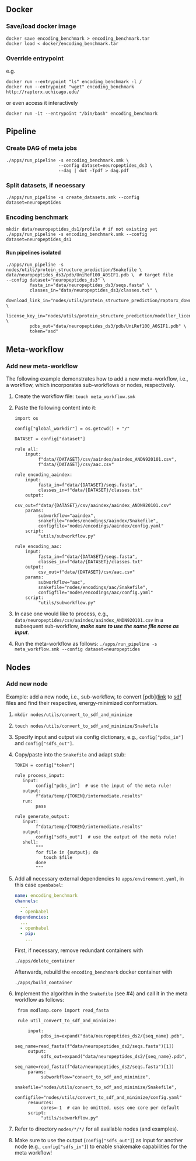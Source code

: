## Docker

### Save/load docker image

```shell script
docker save encoding_benchmark > encoding_benchmark.tar
docker load < docker/encoding_benchmark.tar
```

### Override entrypoint
e.g.
```shell script
docker run --entrypoint "ls" encoding_benchmark -l /
docker run --entrypoint "wget" encoding_benchmark http://raptorx.uchicago.edu/
```
or even access it interactively
```shell script
docker run -it --entrypoint "/bin/bash" encoding_benchmark
```

## Pipeline

### Create DAG of meta jobs

```shell script
./apps/run_pipeline -s encoding_benchmark.smk \ 
                    --config dataset=neuropeptides_ds3 \ 
                    --dag | dot -Tpdf > dag.pdf
```

### Split datasets, if necessary

```shell script
./apps/run_pipeline -s create_datasets.smk --config dataset=neuropeptides
```

### Encoding benchmark

```shell script
mkdir data/neuropeptides_ds1/profile # if not existing yet
./apps/run_pipeline -s encoding_benchmark.smk --config dataset=neuropeptides_ds1
```

#### Run pipelines isolated

```shell script
./apps/run_pipeline -s nodes/utils/protein_structure_prediction/Snakefile \
data/neuropeptides_ds3/pdb/UniRef100_A0SIF1.pdb \  # target file
--config dataset="neuropeptides_ds3" \
         fasta_in="data/neuropeptides_ds3/seqs.fasta" \    
         classes_in="data/neuropeptides_ds3/classes.txt" \    
         download_link_in="nodes/utils/protein_structure_prediction/raptorx_download_link.txt" \
         license_key_in="nodes/utils/protein_structure_prediction/modeller_license_key.txt" \ 
         pdbs_out="data/neuropeptides_ds3/pdb/UniRef100_A0SIF1.pdb" \
         token="asd"
```

## Meta-workflow

### Add new meta-workflow

The following example demonstrates how to add a new meta-workflow, i.e., a workflow, which incorporates
sub-workflows or nodes, respectively.

1) Create the workflow file: `touch meta_workflow.smk`
2) Paste the following content into it:
    ```snakemake
    import os
    
    config["global_workdir"] = os.getcwd() + "/"  
    
    DATASET = config["dataset"]
    
    rule all:
        input:
             f"data/{DATASET}/csv/aaindex/aaindex_ANDN920101.csv",
             f"data/{DATASET}/csv/aac.csv"

    rule encoding_aaindex:
        input:
             fasta_in=f"data/{DATASET}/seqs.fasta",
             classes_in=f"data/{DATASET}/classes.txt"
        output:
             csv_out=f"data/{DATASET}/csv/aaindex/aaindex_ANDN920101.csv"
        params:
             subworkflow="aaindex",
             snakefile="nodes/encodings/aaindex/Snakefile",
             configfile="nodes/encodings/aaindex/config.yaml"
        script:
             "utils/subworkflow.py"
   
   rule encoding_aac:
        input:
             fasta_in=f"data/{DATASET}/seqs.fasta",
             classes_in=f"data/{DATASET}/classes.txt"
        output:
             csv_out=f"data/{DATASET}/csv/aac.csv"
        params:
             subworkflow="aac",
             snakefile="nodes/encodings/aac/Snakefile",
             configfile="nodes/encodings/aac/config.yaml"
        script:
             "utils/subworkflow.py"
    ```

3) In case one would like to process, e.g., `data/neuropeptides/csv/aaindex/aaindex_ANDN920101.csv` 
in a subsequent sub-workflow, ***make sure to use the same file name as input***.
4) Run the meta-workflow as follows: `./apps/run_pipeline -s meta_workflow.smk --config dataset=neuropeptides`

## Nodes

### Add new node

Example: add a new node, i.e., sub-workflow, to convert 
[pdb]([link](https://en.wikipedia.org/wiki/Protein_Data_Bank_(file_format)) to 
[sdf](https://en.wikipedia.org/wiki/Chemical_table_file) files and 
find their respective, energy-minimized conformation.

1) `mkdir nodes/utils/convert_to_sdf_and_minimize`
2) `touch nodes/utils/convert_to_sdf_and_minimize/Snakefile`
3) Specify input and output via config dictionary, e.g., `config["pdbs_in"]` 
and `config["sdfs_out"]`.
4) Copy/paste into the `Snakefile` and adapt stub:

    ```snakemake
    TOKEN = config["token"]
   
    rule process_input:
       input:
            config["pdbs_in"]  # use the input of the meta rule!
       output:
            f"data/temp/{TOKEN}/intermediate.results"
       run:
            pass
   
   rule generate_output:
       input:
            f"data/temp/{TOKEN}/intermediate.results"
       output: 
            config["sdfs_out"]  # use the output of the meta rule!
       shell:
            """
            for file in {output}; do
               touch $file
            done
            """
    ```
5) Add all necessary external dependencies to `apps/environment.yaml`, in this case `openbabel`:
    ```yaml
    name: encoding_benchmark
    channels:
      ...
      - openbabel
    dependencies:
      ...
      - openbabel
      - pip:
        ...
    ```
    First, if necessary, remove redundant containers with 
    ```shell script
    ./apps/delete_container
    ```
    Afterwards, rebuild the `encoding_benchmark` docker container with 
    ```shell script
    ./apps/build_container
    ``` 
    
6) Implement the algorithm in the `Snakefile` (see #4) and call it in the meta workflow as follows:

   ```snakemake
    from modlamp.core import read_fasta
    
    rule util_convert_to_sdf_and_minimize:
   
        input:
             pdbs_in=expand("data/neuropeptides_ds2/{seq_name}.pdb",
                            seq_name=read_fasta(f"data/neuropeptides_ds2/seqs.fasta")[1])       
        output:
             sdfs_out=expand("data/neuropeptides_ds2/{seq_name}.pdb",
                            seq_name=read_fasta(f"data/neuropeptides_ds2/seqs.fasta")[1])
        params:
             subworkflow="convert_to_sdf_and_minimize",
             snakefile="nodes/utils/convert_to_sdf_and_minimize/Snakefile",
             configfile="nodes/utils/convert_to_sdf_and_minimize/config.yaml"  
        resources:
             cores=-1  # can be omitted, uses one core per default
        script:
             "utils/subworkflow.py" 
   ```
   
7) Refer to directory `nodes/*/*/` for all available nodes (and examples).
8) Make sure to use the output (`config["sdfs_out"]`) as input for another node 
(e.g., `config["sdfs_in"]`) to enable snakemake capabilities for the meta workflow!
